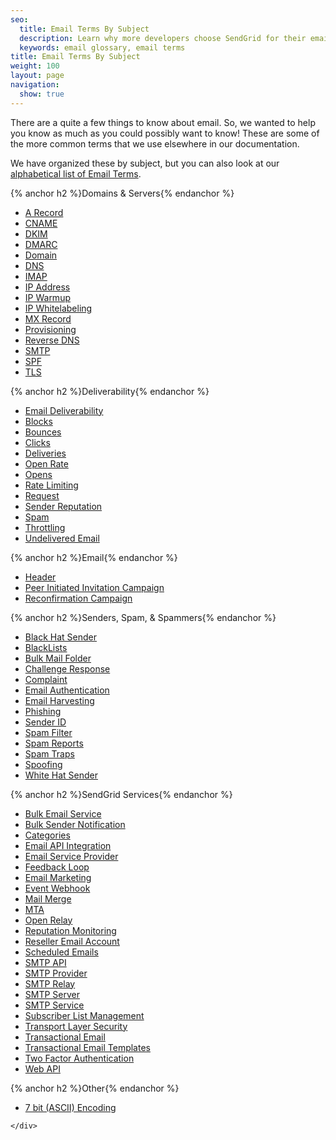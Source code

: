 ```yaml
---
seo:
  title: Email Terms By Subject
  description: Learn why more developers choose SendGrid for their email deliverability service to send transactional emails triggered by web apps. Get started for free
  keywords: email glossary, email terms
title: Email Terms By Subject
weight: 100
layout: page
navigation:
  show: true
---
```

There are a quite a few things to know about email. So, we wanted to help you know as much as you could possibly want to know! These are some of the more common terms that we use elsewhere in our documentation.

We have organized these by subject, but you can also look at our [alphabetical list of Email Terms]({{root_url}}/Glossary/index.html).

<div class="row">
    <div class="col-md-4">
        {% anchor h2 %}Domains & Servers{% endanchor %}
        <ul>
            <li><a href="{{root_url}}/Glossary/a_record.html">A Record</a></li>
            <li><a href="{{root_url}}/Glossary/cname.html">CNAME</a></li>
            <li><a href="{{root_url}}/Glossary/dkim.html">DKIM</a></li>
            <li><a href="{{root_url}}/Glossary/dmarc.html">DMARC</a></li>
            <li><a href="{{root_url}}/Glossary/domain.html">Domain</a></li>
            <li><a href="{{root_url}}/Glossary/dns.html">DNS</a></li>
            <li><a href="{{root_url}}/Glossary/imap.html">IMAP</a></li>
            <li><a href="{{root_url}}/Glossary/ip_address.html">IP Address</a></li>
            <li><a href="{{root_url}}/Glossary/ip_warmup.html">IP Warmup</a></li>
            <li><a href="{{root_url}}/Glossary/ip_whitelabeling.html">IP Whitelabeling</a></li>
            <li><a href="{{root_url}}/Glossary/mx_record.html">MX Record</a></li>
            <li><a href="{{root_url}}/Glossary/provisioning.html">Provisioning</a></li>
            <li><a href="{{root_url}}/Glossary/reverse_dns.html">Reverse DNS</a></li>
            <li><a href="{{root_url}}/Glossary/smtp.html">SMTP</a></li>
            <li><a href="{{root_url}}/Glossary/spf.html">SPF</a></li>
            <li><a href="{{root_url}}/Glossary/tls.html">TLS</a></li>
        </ul>
    </div>
    <div class="col-md-4">
        {% anchor h2 %}Deliverability{% endanchor %}
        <ul>
        <li><a href="{{root_url}}/Glossary/email_deliverability.html">Email Deliverability</a></li>
            <li><a href="{{root_url}}/Glossary/blocks.html">Blocks</a></li>
            <li><a href="{{root_url}}/Glossary/bounces.html">Bounces</a></li>
            <li><a href="{{root_url}}/Glossary/clicks.html">Clicks</a></li>
            <li><a href="{{root_url}}/Glossary/deliveries.html">Deliveries</a></li>
            <li><a href="{{root_url}}/Glossary/open_rate.html">Open Rate</a></li>
            <li><a href="{{root_url}}/Glossary/opens.html">Opens</a></li>
            <li><a href="{{root_url}}/Glossary/rate_limiting.html">Rate Limiting</a></li>
            <li><a href="{{root_url}}/Glossary/request.html">Request</a></li>
            <li><a href="{{root_url}}/Glossary/sender_reputation.html">Sender Reputation</a></li>
            <li><a href="{{root_url}}/Glossary/spam.html">Spam</a></li>
            <li><a href="{{root_url}}/Glossary/throttling.html">Throttling</a></li>
            <li><a href="{{root_url}}/Glossary/undelivered_email.html">Undelivered Email</a></li>
        </ul>
    </div>
    <div class="col-md-4">
        {% anchor h2 %}Email{% endanchor %}
        <ul>
            <li><a href="{{root_url}}/Glossary/header.html">Header</a></li>
            <li><a href="{{root_url}}/Glossary/Email_Types/peer_invitations.html">Peer Initiated Invitation Campaign</a></li>
            <li><a href="{{root_url}}/Glossary/Email_Types/reconfirmation.html">Reconfirmation Campaign</a></li>
        </ul>
    </div>
</div>
<div class="row">
    <div class="col-md-4">
        {% anchor h2 %}Senders, Spam, & Spammers{% endanchor %}
        <ul>
            <li><a href="{{root_url}}/Glossary/black_hat_sender.html">Black Hat Sender</a></li>
            <li><a href="{{root_url}}/Glossary/blacklists.html">BlackLists</a></li>
            <li><a href="{{root_url}}/Glossary/bulk_mail_folder.html">Bulk Mail Folder</a></li>
            <li><a href="{{root_url}}/Glossary/challenge_response.html">Challenge Response</a></li>
            <li><a href="{{root_url}}/Glossary/complaint.html">Complaint</a></li>
            <li><a href="{{root_url}}/Glossary/email_authentication.html">Email Authentication</a></li>
            <li><a href="{{root_url}}/Glossary/email_harvesting.html">Email Harvesting</a></li>
            <li><a href="{{root_url}}/Glossary/phishing.html">Phishing</a></li>
            <li><a href="{{root_url}}/Glossary/sender_id.html">Sender ID</a></li>
            <li><a href="{{root_url}}/Glossary/spam_filter.html">Spam Filter</a></li>
            <li><a href="{{root_url}}/Glossary/spam_reports.html">Spam Reports</a></li>
            <li><a href="{{root_url}}/Glossary/spam_traps.html">Spam Traps</a></li>
            <li><a href="{{root_url}}/Glossary/spoofing.html">Spoofing</a></li>
            <li><a href="{{root_url}}/Glossary/white_hat_sender.html">White Hat Sender</a></li>
        </ul>
    </div>
    <div class="col-md-4">
        {% anchor h2 %}SendGrid Services{% endanchor %}
        <ul>
            <li><a href="{{root_url}}/Glossary/bulk_email_service.html">Bulk Email Service</a></li>
            <li><a href="{{root_url}}/Glossary/bulk_sender_notification.html">Bulk Sender Notification</a></li>
            <li><a href="{{root_url}}/Glossary/categories.html">Categories</a></li>
            <li><a href="{{root_url}}/Glossary/email_api_integration.html">Email API Integration</a></li>
            <li><a href="{{root_url}}/Glossary/email_service_provider.html">Email Service Provider</a></li>
            <li><a href="{{root_url}}/Glossary/feedback_loop.html">Feedback Loop</a></li>
            <li><a href="{{root_url}}/Glossary/email_marketing.html">Email Marketing</a></li>
            <li><a href="{{root_url}}/Glossary/event_webhook.html">Event Webhook</a></li>
            <li><a href="{{root_url}}/Glossary/mail_merge.html">Mail Merge</a></li>
            <li><a href="{{root_url}}/Glossary/mta.html">MTA</a></li>
            <li><a href="{{root_url}}/Glossary/openrelay.html">Open Relay</a></li>
            <li><a href="{{root_url}}/Glossary/reputation_monitoring.html">Reputation Monitoring</a></li>
            <li><a href="{{root_url}}/Glossary/reseller_email_account.html">Reseller Email Account</a></li>
            <li><a href="{{root_url}}/Glossary/scheduled_emails.html">Scheduled Emails</a></li>
            <li><a href="{{root_url}}/Glossary/smtp_api.html">SMTP API</a></li>
            <li><a href="{{root_url}}/Glossary/smtp_provider.html">SMTP Provider</a></li>
            <li><a href="{{root_url}}/Glossary/smtp_relay.html">SMTP Relay</a></li>
            <li><a href="{{root_url}}/Glossary/smtp_server.html">SMTP Server</a></li>
            <li><a href="{{root_url}}/Glossary/smtp_service.html">SMTP Service</a></li>
            <li><a href="{{root_url}}/Glossary/subscriber_list_management.html">Subscriber List Management</a></li>
            <li><a href="{{root_url}}/Glossary/tls.html">Transport Layer Security</a></li>
            <li><a href="{{root_url}}/Glossary/transactional_email.html">Transactional Email</a></li>
            <li><a href="{{root_url}}/Glossary/transactional_email_templates.html">Transactional Email Templates</a></li>
            <li><a href="{{root_url}}/Glossary/two_factor_authentication.html">Two Factor Authentication</a></li>
            <li><a href="{{root_url}}/Glossary/web_api.html">Web API</a></li>
        </ul>
    </div>
    <div class="col-md-4">
        {% anchor h2 %}Other{% endanchor %}
        <ul>
          <li><a href="{{root_url}}/Glossary/7_bit_encoding.html">7 bit (ASCII) Encoding</a></li>
        </ul>
    
    </div>
</div>
